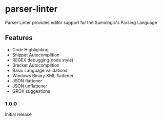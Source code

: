# parser-linter 
Parser Linter provides editor support for the Sumologic's Parsing Language
## Features
- Code Highlighting
- Snippet Autocomplition
- REGEX debugging(node style)
- Bracket Autocomplition
- Basic Language validations
- Windows Binary XML flattener
- JSON flattener
- JSON unflattener
- GROK suggestions

### 1.0.0

Initial release
